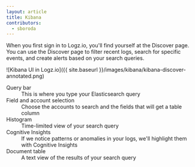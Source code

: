 ```yaml
---
layout: article
title: Kibana
contributors:
  - sboroda
---
```


When you first sign in to Logz.io, you'll find yourself at the Discover page. You can use the Discover page to filter recent logs, search for specific events, and create alerts based on your search queries.

![Kibana UI in Logz.io]({{ site.baseurl }}/images/kibana/kibana-discover-annotated.png)

<dl class="letter-labels">

  <dt>Query bar</dt>
  <dd>This is where you type your Elasticsearch query</dd>

  <dt>Field and account selection</dt>
  <dd>Choose the accounts to search and the fields that will get a table column</dd>

  <dt>Histogram</dt>
  <dd>Time-limited view of your search query</dd>

  <dt>Cognitive Insights</dt>
  <dd>If we notice patterns or anomalies in your logs, we'll highlight them with Cognitive Insights</dd>

  <dt>Document table</dt>
  <dd>A text view of the results of your search query</dd>

</dl>